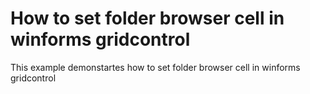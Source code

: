 # How to set folder browser cell in winforms gridcontrol
This example demonstartes how to set folder browser cell in winforms gridcontrol
